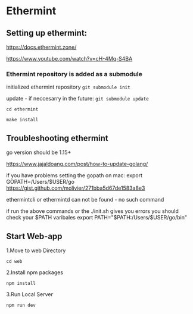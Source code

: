 # Ethermint

## Setting up ethermint:

https://docs.ethermint.zone/

https://www.youtube.com/watch?v=cH-4Mq-S4BA

### Ethermint repository is added as a submodule

initialized ethermint repository
`git submodule init`

update - if neccesarry in the future:
`git submodule update`

`cd ethermint`

`make install`




## Troubleshooting ethermint
go version should be 1.15+

https://www.jajaldoang.com/post/how-to-update-golang/

if you have problems setting the gopath on mac:
export GOPATH=/Users/$USER/go
https://gist.github.com/molivier/271bba5d67de1583a8e3

ethermintcli or ethermintd can not be found - no such command

if run the above commands or the ./init.sh gives you errors you should check your $PATH varibales
export PATH="$PATH:/Users/$USER/go/bin"

## Start Web-app

1.Move to web Directory

`cd web`

2.Install npm packages

`npm install`

3.Run Local Server

`npm run dev`
